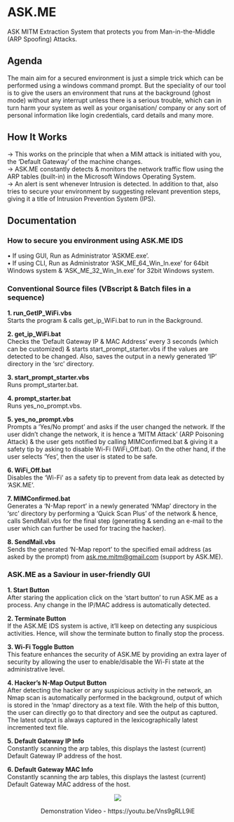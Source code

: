 # ASK.ME
ASK MITM Extraction System that protects you from Man-in-the-Middle (ARP Spoofing) Attacks.

## Agenda
The main aim for a secured environment is just a simple trick which can be performed using a windows command prompt. But the speciality of our tool is to give the users an environment that runs at the background (ghost mode) without any interrupt unless there is a serious trouble, which can in turn harm your system as well as your organisation/ company or any sort of personal information like login credentials, card details and many more.

## How It Works
-> This works on the principle that when a MiM attack is initiated with you, the ‘Default Gateway’ of the machine changes.\
-> ASK.ME constantly detects & monitors the network traffic flow using the ARP tables (built-in) in the Microsoft Windows Operating System.\
-> An alert is sent whenever Intrusion is detected. In addition to that, also tries to secure your environment by suggesting relevant prevention steps, giving it a title of Intrusion Prevention System (IPS).

## Documentation
### How to secure you environment using ASK.ME IDS
• If using GUI, Run as Administrator ‘ASKME.exe’.\
• If using CLI, Run as Administrator ‘ASK_ME_64_Win_In.exe’ for 64bit Windows system & ‘ASK_ME_32_Win_In.exe’ for 32bit Windows system.

### Conventional Source files (VBscript & Batch files in a sequence)
**1. run_GetIP_WiFi.vbs**\
Starts the program & calls get_ip_WiFi.bat to run in the Background.

**2. get_ip_WiFi.bat**\
Checks the ‘Default Gateway IP & MAC Address’ every 3 seconds (which can be customized) & starts start_prompt_starter.vbs if the values are detected to be changed. Also, saves the output in a newly generated ‘IP’ directory in the ‘src’ directory.

**3. start_prompt_starter.vbs**\
Runs prompt_starter.bat.

**4. prompt_starter.bat**\
Runs yes_no_prompt.vbs.

**5. yes_no_prompt.vbs**\
Prompts a ‘Yes/No prompt’ and asks if the user changed the network. If the user didn’t change the network, it is hence a ‘MITM Attack’ (ARP Poisoning Attack) & the user gets notified by calling MIMConfirmed.bat & giving it a safety tip by asking to disable Wi-Fi (WiFi_Off.bat). On the other hand, if the user selects ‘Yes’, then the user is stated to be safe.

**6. WiFi_Off.bat**\
Disables the ‘Wi-Fi’ as a safety tip to prevent from data leak as detected by ‘ASK.ME’.

**7. MIMConfirmed.bat**\
Generates a ‘N-Map report’ in a newly generated ‘NMap’ directory in the ‘src’ directory by performing a ‘Quick Scan Plus’ of the network & hence, calls SendMail.vbs for the final step (generating & sending an e-mail to the user which can further be used for tracing the hacker).

**8. SendMail.vbs**\
Sends the generated ‘N-Map report’ to the specified email address (as asked by the prompt) from ask.me.mitm@gmail.com (support by ASK.ME).

### ASK.ME as a Saviour in user-friendly GUI
**1. Start Button**\
After staring the application click on the ‘start button’ to run ASK.ME as a process. Any change in the IP/MAC address is automatically detected.

**2. Terminate Button**\
If the ASK.ME IDS system is active, it’ll keep on detecting any suspicious activities. Hence, will show the terminate button to finally stop the process.

**3. Wi-Fi Toggle Button**\
This feature enhances the security of ASK.ME by providing an extra layer of security by allowing the user to enable/disable the Wi-Fi state at the administrative level.

**4. Hacker’s N-Map Output Button**\
After detecting the hacker or any suspicious activity in the network, an Nmap scan is automatically performed in the background, output of which is stored in the ‘nmap’ directory as a text file. With the help of this button, the user can directly go to that directory and see the output as captured. The latest output is always captured in the lexicographically latest incremented text file.

**5. Default Gateway IP Info**\
Constantly scanning the arp tables, this displays the lastest (current) Default Gateway IP address of the host.

**6. Default Gateway MAC Info**\
Constantly scanning the arp tables, this displays the lastest (current) Default Gateway MAC address of the host.
<p align="center">
  <img src=https://github.com/anantkaul/Security-Defense/blob/main/ASK.ME/GUI/GUI-Screenshot.png>
</p>

<p align="center">Demonstration Video - https://youtu.be/Vns9gRLL9iE

